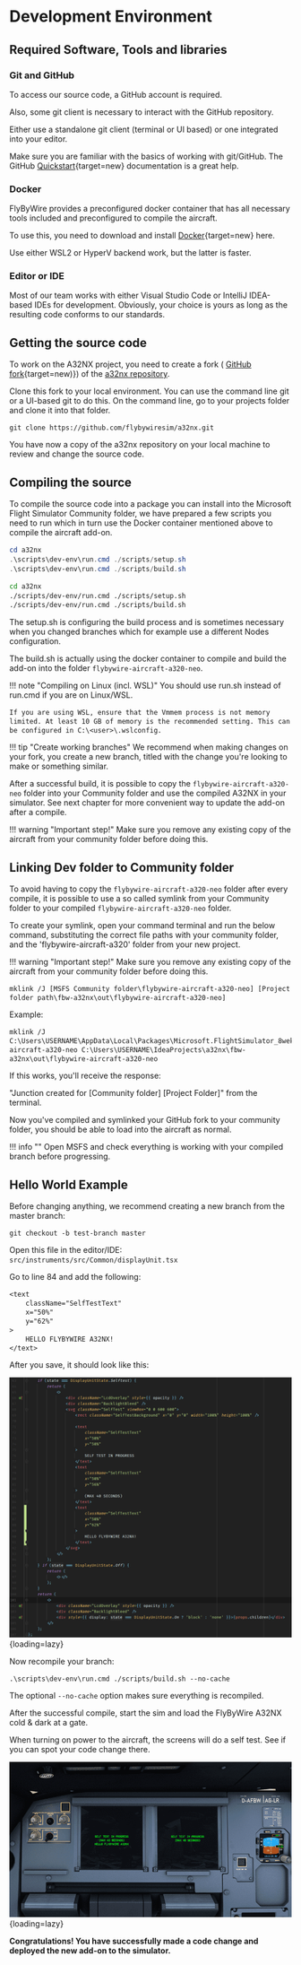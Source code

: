 # Development Environment

## Required Software, Tools and libraries

### Git and GitHub

To access our source code, a GitHub account is required.

Also, some git client is necessary to interact with the GitHub repository.

Either use a standalone git client (terminal or UI based) or one integrated into your editor.

Make sure you are familiar with the basics of working with git/GitHub. The GitHub [Quickstart](https://docs.github.com/en/get-started/quickstart){target=new} documentation is a great help.

### Docker

FlyByWire provides a preconfigured docker container that has all necessary tools included and preconfigured to compile the aircraft.

To use this, you need to download and install [Docker](https://docs.docker.com/get-docker/){target=new} here.

Use either WSL2 or HyperV backend work, but the latter is faster.

### Editor or IDE

Most of our team works with either Visual Studio Code or IntelliJ IDEA-based IDEs for development. Obviously, your choice is yours as long as the resulting code conforms to our standards.

## Getting the source code

To work on the A32NX project, you need to create a fork ( [GitHub fork](https://docs.github.com/en/get-started/quickstart/fork-a-repo){target=new)}) of the [a32nx repository](https://github.com/flybywiresim/a32nx).

Clone this fork to your local environment. You can use the command line git or a UI-based git to do this. On the command line, go to your projects folder and clone it into that folder.

```
git clone https://github.com/flybywiresim/a32nx.git
```

You have now a copy of the a32nx repository on your local machine to review and change the source code.

## Compiling the source

To compile the source code into a package you can install into the Microsoft Flight Simulator Community folder, we have prepared a few scripts you need to run which in turn use the Docker container mentioned above to compile the aircraft add-on.


```powershell title="PowerShell or Cmd Prompt"
cd a32nx
.\scripts\dev-env\run.cmd ./scripts/setup.sh
.\scripts\dev-env\run.cmd ./scripts/build.sh
```

```bash title="git bash or other *nix shells on Windows"
cd a32nx
./scripts/dev-env/run.cmd ./scripts/setup.sh
./scripts/dev-env/run.cmd ./scripts/build.sh
```

The setup.sh is configuring the build process and is sometimes necessary when you changed branches which for example use a different Nodes configuration.

The build.sh is actually using the docker container to compile and build the add-on into the folder `flybywire-aircraft-a320-neo`.

!!! note "Compiling on Linux (incl. WSL)"
    You should use run.sh instead of run.cmd if you are on Linux/WSL.

    If you are using WSL, ensure that the Vmmem process is not memory limited. At least 10 GB of memory is the recommended setting. This can be configured in C:\<user>\.wslconfig.

!!! tip "Create working branches"
    We recommend when making changes on your fork, you create a new branch, titled with the change you're looking to make or something similar.

After a successful build, it is possible to copy the `flybywire-aircraft-a320-neo` folder into your Community folder and use the compiled A32NX in your simulator. See next chapter for more convenient way to update the add-on after a compile.

!!! warning "Important step!"
    Make sure you remove any existing copy of the aircraft from your community folder before doing this.

## Linking Dev folder to Community folder

To avoid having to copy the `flybywire-aircraft-a320-neo` folder after every compile, it is possible to use a so called symlink from your Community folder to your compiled `flybywire-aircraft-a320-neo` folder.

To create your symlink, open your command terminal and run the below command, substituting the correct file paths with your community folder, and the 'flybywire-aircraft-a320' folder from your new project.

!!! warning "Important step!"
    Make sure you remove any existing copy of the aircraft from your community folder before doing this.

```
mklink /J [MSFS Community folder\flybywire-aircraft-a320-neo] [Project folder path\fbw-a32nx\out\flybywire-aircraft-a320-neo]
```

Example:
```
mklink /J C:\Users\USERNAME\AppData\Local\Packages\Microsoft.FlightSimulator_8wekyb3d8bbwe\Community\flybywire-aircraft-a320-neo C:\Users\USERNAME\IdeaProjects\a32nx\fbw-a32nx\out\flybywire-aircraft-a320-neo
```

If this works, you'll receive the response:

"Junction created for \[Community folder] \[Project Folder]" from the terminal.

Now you've compiled and symlinked your GitHub fork to your community folder, you should be able to load into the aircraft as normal.

!!! info ""
    Open MSFS and check everything is working with your compiled branch before progressing.

## Hello World Example

Before changing anything, we recommend creating a new branch from the master branch:

```
git checkout -b test-branch master
```

Open this file in the editor/IDE:
`src/instruments/src/Common/displayUnit.tsx`

Go to line 84 and add the following:

```
<text
    className="SelfTestText"
    x="50%"
    y="62%"
>
    HELLO FLYBYWIRE A32NX!
</text>
```

After you save, it should look like this:

![hello-world-example-src-code](../assets/dev-guide/hello-world-example-src-code.png){loading=lazy}

Now recompile your branch:

```
.\scripts\dev-env\run.cmd ./scripts/build.sh --no-cache
```

The optional `--no-cache` option makes sure everything is recompiled.

After the successful compile, start the sim and load the FlyByWire A32NX cold & dark at a gate.

When turning on power to the aircraft, the screens will do a self test. See if you can spot your code change there.

![hello-world-pfd](../assets/dev-guide/hello-world-pfd.png){loading=lazy}

**Congratulations! You have successfully made a code change and deployed the new add-on to the simulator.**
